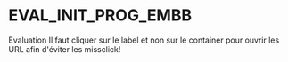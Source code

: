 # EVAL_INIT_PROG_EMBB
Evaluation
Il faut cliquer sur le label et non sur le container pour ouvrir les URL afin d'éviter les missclick!
